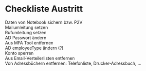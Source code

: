 # Checkliste Austritt  

Daten von Notebook sichern bzw. P2V  
Mailumleitung setzen  
Rufumleitung setzen  
AD Passwort ändern  
Aus MFA Tool entfernen  
AD employeeType ändern (?)  
Konto sperren  
Aus Email-Verteilerlisten entfernen  
Von Adressbüchern entfernen:  Telefonliste, Drucker-Adressbuch, ...  
